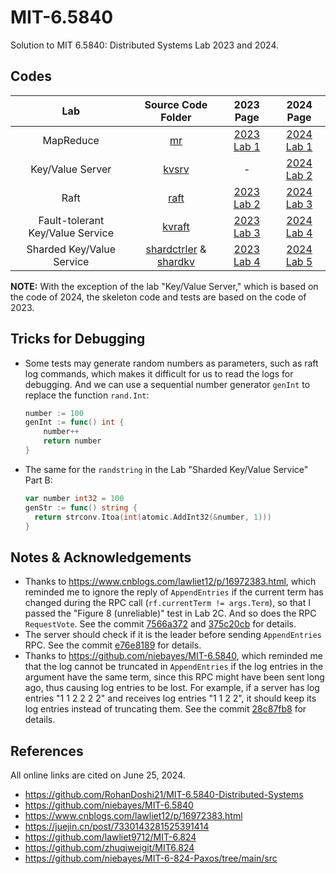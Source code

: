 # MIT-6.5840

Solution to MIT 6.5840: Distributed Systems Lab 2023 and 2024.

## Codes

|               Lab                |                     Source Code Folder                      |                          2023 Page                           |                          2024 Page                           |
| :------------------------------: | :---------------------------------------------------------: | :----------------------------------------------------------: | :----------------------------------------------------------: |
|            MapReduce             |                       [mr](./src/mr)                        | [2023 Lab 1](http://nil.csail.mit.edu/6.5840/2023/labs/lab-mr.html) | [2024 Lab 1](http://nil.csail.mit.edu/6.5840/2024/labs/lab-mr.html) |
|         Key/Value Server         |                    [kvsrv](./src/kvsrv)                     |                              -                               | [2024 Lab 2](http://nil.csail.mit.edu/6.5840/2024/labs/lab-kvsrv.html) |
|               Raft               |                     [raft](./src/raft)                      | [2023 Lab 2](http://nil.csail.mit.edu/6.5840/2023/labs/lab-raft.html) | [2024 Lab 3](http://nil.csail.mit.edu/6.5840/2024/labs/lab-raft.html) |
| Fault-tolerant Key/Value Service |                   [kvraft](./src/kvraft)                    | [2023 Lab 3](http://nil.csail.mit.edu/6.5840/2023/labs/lab-kvraft.html) | [2024 Lab 4](http://nil.csail.mit.edu/6.5840/2024/labs/lab-kvraft.html) |
|    Sharded Key/Value Service     | [shardctrler](./src/shardctrler) & [shardkv](./src/shardkv) | [2023 Lab 4](http://nil.csail.mit.edu/6.5840/2023/labs/lab-shard.html) | [2024 Lab 5](http://nil.csail.mit.edu/6.5840/2024/labs/lab-shard.html) |

**NOTE:** With the exception of the lab "Key/Value Server," which is based on the code of 2024, the skeleton code and tests are based on the code of 2023.

## Tricks for Debugging

+ Some tests may generate random numbers as parameters, such as raft log commands, which makes it difficult for us to read the logs for debugging. And we can use a sequential number generator `genInt` to replace the function `rand.Int`:

  ```go
  number := 100
  genInt := func() int {
      number++
      return number
  }
  ```

+ The same for the `randstring` in the Lab "Sharded Key/Value Service" Part B:

  ```go
  var number int32 = 100
  genStr := func() string {
  	return strconv.Itoa(int(atomic.AddInt32(&number, 1)))
  }
  ```

## Notes & Acknowledgements

+ Thanks to <https://www.cnblogs.com/lawliet12/p/16972383.html>, which reminded me to ignore the reply of `AppendEntries` if the current term has changed during the RPC call (`rf.currentTerm != args.Term`), so that I passed the "Figure 8 (unreliable)" test in Lab 2C. And so does the RPC `RequestVote`. See the commit [7566a372](https://github.com/Timothy-Liuxf/MIT-6.5840/commit/7566a372671f3b1c2c611b6b309e71c878072e49) and [375c20cb](https://github.com/Timothy-Liuxf/MIT-6.5840/commit/375c20cb8038190be4f1500292a10db4e60254d0) for details.
+ The server should check if it is the leader before sending `AppendEntries` RPC. See the commit [e76e8189](https://github.com/Timothy-Liuxf/MIT-6.5840/commit/e76e818952e97abd11baf08d28493c14431810e2) for details.
+ Thanks to <https://github.com/niebayes/MIT-6.5840>, which reminded me that the log cannot be truncated in `AppendEntries` if the log entries in the argument have the same term, since this RPC might have been sent long ago, thus causing log entries to be lost. For example, if a server has log entries "1 1 2 2 2 2" and receives log entries "1 1 2 2", it should keep its log entries instead of truncating them. See the commit [28c87fb8](https://github.com/Timothy-Liuxf/MIT-6.5840/commit/28c87fb847e76ae9660a5792e169a9f7c5e3aeae) for details.

## References

All online links are cited on June 25, 2024.

+ <https://github.com/RohanDoshi21/MIT-6.5840-Distributed-Systems>
+ <https://github.com/niebayes/MIT-6.5840>
+ <https://www.cnblogs.com/lawliet12/p/16972383.html>
+ <https://juejin.cn/post/7330143281525391414>
+ <https://github.com/lawliet9712/MIT-6.824>
+ <https://github.com/zhuqiweigit/MIT6.824>
+ <https://github.com/niebayes/MIT-6-824-Paxos/tree/main/src>

